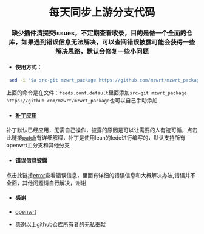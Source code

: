 <div align="center">
<h1 align="center">每天同步上游分支代码</h1>
<h3 align="center">缺少插件清提交issues，不定期查看收录，目的是做一个全面的仓库，如果遇到错误信息无法解决，可以查阅错误披露可能会获得一些解决思路，默认会修复一些小问题</h3>
</div>


- #### 使用方式：

```bash
 sed -i '$a src-git mzwrt_package https://github.com/mzwrt/mzwrt_package' feeds.conf.default
```
上面的命令是在文件：`feeds.conf.default`里面添加`src-git mzwrt_package https://github.com/mzwrt/mzwrt_package`也可以自己手动添加
<br>

- #### [补丁应用](https://github.com/mzwrt/mzwrt_package/wiki/patch)
补丁默认已经应用，无需自己操作，披露的原因是可以让需要的人有迹可循，点击此链接[patch](https://github.com/mzwrt/mzwrt_package/wiki/patch)有详细解释，补丁是使用lean的lede进行编写的，默认支持所有openwrt主分支和其他分支

- #### [错误信息披露](https://github.com/mzwrt/mzwrt_package/wiki/error)
点击此链接[error](https://github.com/mzwrt/mzwrt_package/wiki/error)查看错误信息，里面有详细的错误信息和大概解决办法,错误并不全面，其他问题请自行解决，谢谢


- #### 感谢

*  [openwrt](https://github.com/openwrt/openwrt.git)


*  感谢以上github仓库所有者的无私奉献








